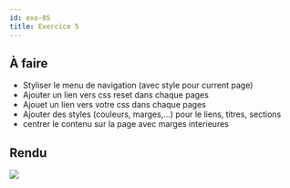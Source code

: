 ```yaml
---
id: exo-05
title: Exercice 5
---
```


## À faire

- Styliser le menu de navigation (avec style pour current page)
- Ajouter un lien vers css reset dans chaque pages
- Ajouet un lien vers votre css dans chaque pages
- Ajouter des styles (couleurs, marges,…) pour le liens, titres, sections
- centrer le contenu sur la page avec marges interieures

## Rendu

![](/cours_web_2e/img/exercices/exo-05/menu.jpg)
